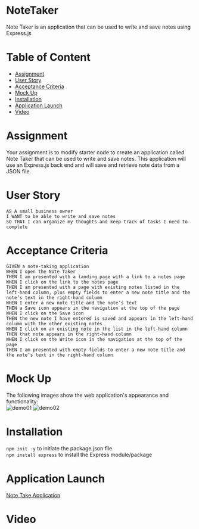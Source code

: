 # NoteTaker
Note Taker is an application that can be used to write and save notes using Express.js

# Table of Content
- [Assignment](#assignment)
- [User Story](#user-story)
- [Acceptance Criteria](#acceptance-criteria)
- [Mock Up](#mock-up)
- [Installation](#installation)
- [Application Launch](#application-launch)
- [Video](#video)

# Assignment
Your assignment is to modify starter code to create an application called Note Taker that can be used to write and save notes. This application will use an Express.js back end and will save and retrieve note data from a JSON file.

# User Story
```
AS A small business owner
I WANT to be able to write and save notes
SO THAT I can organize my thoughts and keep track of tasks I need to complete
```

# Acceptance Criteria
```
GIVEN a note-taking application
WHEN I open the Note Taker
THEN I am presented with a landing page with a link to a notes page
WHEN I click on the link to the notes page
THEN I am presented with a page with existing notes listed in the left-hand column, plus empty fields to enter a new note title and the note’s text in the right-hand column
WHEN I enter a new note title and the note’s text
THEN a Save icon appears in the navigation at the top of the page
WHEN I click on the Save icon
THEN the new note I have entered is saved and appears in the left-hand column with the other existing notes
WHEN I click on an existing note in the list in the left-hand column
THEN that note appears in the right-hand column
WHEN I click on the Write icon in the navigation at the top of the page
THEN I am presented with empty fields to enter a new note title and the note’s text in the right-hand column
```

# Mock Up
The following images show the web application's appearance and functionality:  
![demo01](./Assets/11-express-homework-demo-01.png)
![demo02](./Assets/11-express-homework-demo-02.png)

# Installation
```npm init -y``` to initiate the package.json file  
```npm install express``` to install the Express module/package

# Application Launch
[Note Take Application](https://bcsnotetaker.herokuapp.com/)

# Video

